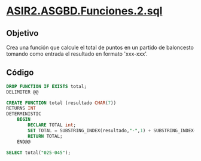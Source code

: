# [ASIR2.ASGBD.Funciones.2.sql](../sqls/ASIR2.ASGBD.Funciones.2.sql)

## Objetivo
Crea una función que calcule el total de puntos en un partido de baloncesto tomando como entrada el resultado en formato 'xxx-xxx'. 

## Código 

```sql
DROP FUNCTION IF EXISTS total;
DELIMITER @@

CREATE FUNCTION total (resultado CHAR(7))
RETURNS INT
DETERMINISTIC
	BEGIN 
		DECLARE TOTAL int;
        SET TOTAL = SUBSTRING_INDEX(resultado,"-",1) + SUBSTRING_INDEX(resultado,"-",-1);
        RETURN TOTAL;
	END@@
    
SELECT total("025-045");
```